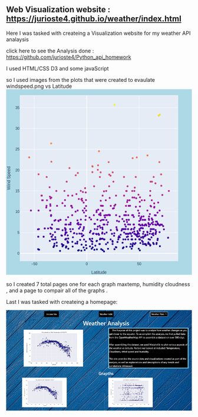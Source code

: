 



## Web Visualization website : https://jurioste4.github.io/weather/index.html 
Here I was tasked with createing a Visualization website  for my weather API analaysis 

click here to see the Analysis done : https://github.com/jurioste4/Python_api_homework



I used HTML/CSS D3 and some javaScript 
 
 so I used images from the plots that were created to evaulate 
 windspeed.png vs Latitude 
 ![Images/windspeed.png](Images/windspeed_plotly.png)
 
 so I created 7 total pages one for each graph 
 maxtemp, humidity cloudness , and a page to compair all of the graphs . 

Last I was tasked with createing a homepage: 

![Images/webpage.png](Images/webpage.png)
 
 





